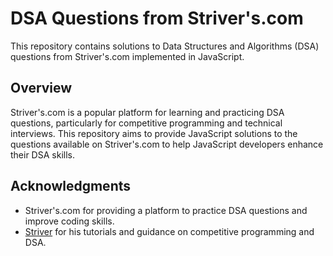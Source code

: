 # DSA Questions from Striver's.com
This repository contains solutions to Data Structures and Algorithms (DSA) questions from Striver's.com implemented in JavaScript.

## Overview
Striver's.com is a popular platform for learning and practicing DSA questions, particularly for competitive programming and technical interviews. 
This repository aims to provide JavaScript solutions to the questions available on Striver's.com to help JavaScript developers enhance their DSA skills.

## Acknowledgments
- Striver's.com for providing a platform to practice DSA questions and improve coding skills.
- [Striver](https://www.youtube.com/c/striver91) for his tutorials and guidance on competitive programming and DSA.
